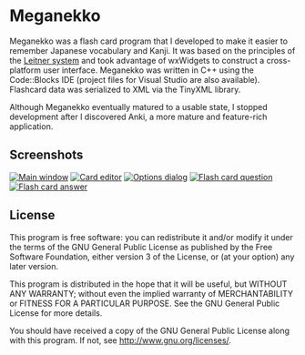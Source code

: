 # Meganekko #

Meganekko was a flash card program that I developed to make it easier to remember Japanese vocabulary and Kanji. It was
based on the principles of the [Leitner system](http://en.wikipedia.org/wiki/Leitner_system) and took advantage of
wxWidgets to construct a cross-platform user interface. Meganekko was written in C++ using the Code::Blocks IDE (project
files for Visual Studio are also available). Flashcard data was serialized to XML via the TinyXML library.

Although Meganekko eventually matured to a usable state, I stopped development after I discovered Anki, a more mature
and feature-rich application.

## Screenshots ##

[![Main window](https://foosoft.net/projects/meganekko/img/main-thumb.png)](https://foosoft.net/projects/meganekko/img/main.png)
[![Card editor](https://foosoft.net/projects/meganekko/img/editor-thumb.png)](https://foosoft.net/projects/meganekko/img/editor.png)
[![Options dialog](https://foosoft.net/projects/meganekko/img/options-thumb.png)](https://foosoft.net/projects/meganekko/img/options.png)
[![Flash card question](https://foosoft.net/projects/meganekko/img/review1-thumb.png)](https://foosoft.net/projects/meganekko/img/review1.png)
[![Flash card answer](https://foosoft.net/projects/meganekko/img/review2-thumb.png)](https://foosoft.net/projects/meganekko/img/review2.png)

## License ##

This program is free software: you can redistribute it and/or modify
it under the terms of the GNU General Public License as published by
the Free Software Foundation, either version 3 of the License, or
(at your option) any later version.

This program is distributed in the hope that it will be useful,
but WITHOUT ANY WARRANTY; without even the implied warranty of
MERCHANTABILITY or FITNESS FOR A PARTICULAR PURPOSE.  See the
GNU General Public License for more details.

You should have received a copy of the GNU General Public License
along with this program.  If not, see <http://www.gnu.org/licenses/>.
